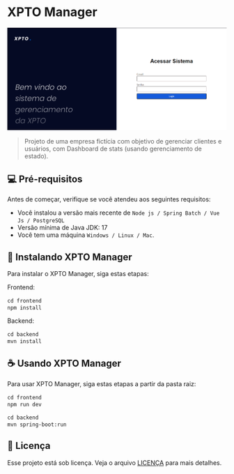 # XPTO Manager

<img src="/frontend/public/index.png" alt="Página Inicial">

> Projeto de uma empresa fictícia com objetivo de gerenciar clientes e usuários, com Dashboard de stats (usando gerenciamento de estado).

## 💻 Pré-requisitos

Antes de começar, verifique se você atendeu aos seguintes requisitos:

- Você instalou a versão mais recente de `Node js / Spring Batch / Vue Js / PostgreSQL`
- Versão mínima de Java JDK: 17
- Você tem uma máquina `Windows / Linux / Mac`.

## 🚀 Instalando XPTO Manager

Para instalar o XPTO Manager, siga estas etapas:

Frontend:

```
cd frontend
npm install
```

Backend:

```
cd backend
mvn install
```

## ☕ Usando XPTO Manager

Para usar XPTO Manager, siga estas etapas a partir da pasta raiz:

```
cd frontend
npm run dev
```
```
cd backend
mvn spring-boot:run
```


## 📝 Licença

Esse projeto está sob licença. Veja o arquivo [LICENÇA](LICENSE.md) para mais detalhes.
